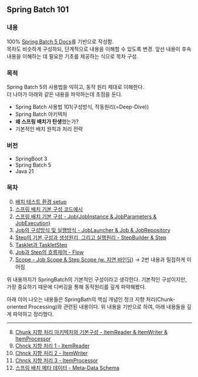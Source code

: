 ## Spring Batch 101

### 내용
100% [Spring Batch 5 Docs](https://docs.spring.io/spring-batch/reference)를 기반으로 작성함.  
목차도 비슷하게 구성하되, 단계적으로 내용을 이해할 수 있도록 변경. 앞선 내용이 후속 내용을 이해하는 데 필요한 기초를 제공하는 식으로 목차 구성.


### 목적
Spring Batch 5의 사용법을 익히고, 동작 원리 제대로 이해한다.    
더 나아가 아래와 같은 내용을 파악하는데 초점을 둔다.  
- Spring Batch 사용법 101(구성방식, 작동원리(=Deep-Dive))
- Spring Batch 아키텍처
- **왜 스프링 배치가 탄생**했는가?  
- 기본적인 배치 원칙과 처리 전략


### 버전
- SpringBoot 3
- Spring Batch 5
- Java 21

### 목차
0. [배치 테스트 환경 setup]()
1. [스프링 배치 기본 구성 코드예시](batch1)
2. [스프링 배치 기본 구성 - Job(JobInstance & JobParameters & JobExecution)](batch2)
3. [Job의 구성방식 및 실행방식 - JobLauncher & Job & JobRepository](batch3)
4. [Step의 기본 구성과 생성원리, 그리고 실행원리 - StepBuilder & Step](batch4)
5. [Tasklet과 TaskletStep](batch5)
6. [Job과 Step의 흐름제어 - Flow]()
7. [Scope - Job Scope & Step Scope (w. 지연 바인딩)]() -> 2번 내용과 밀접하게 이어짐

위 내용까지가 SpringBatch의 기본적인 구성이라고 생각한다. 
기본적인 구성이지만, 가장 중요하기 때문에 디버깅을 통해 동작원리를 깊게 파악해봤다.

아래 이어 나오는 내용들은 SpringBath의 핵심 개념인 청크 지향 처리(Chunk-oriented Processing)와 관련된 내용이다. 
위 내용을 기반으로 하여, 아래 내용들을 깊게 파악하고 정리했다.  

---
8. [Chunk 지향 처리 아키텍처와 기본구성 - ItemReader & ItemWriter & ItemProcessor]()
9. [Chnck 지향 처리 1 - ItemReader]()
10. [Chnck 지향 처리 2 - ItemWriter]()
11. [Chnck 지향 처리 3 - ItemProcessor]()
12. [스프링 배치 메타 데이터 - Meta-Data Schema]()
